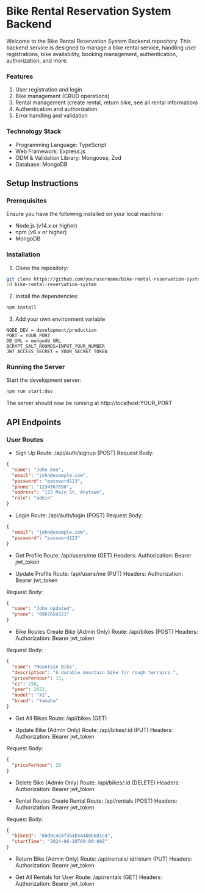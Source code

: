 # Bike Rental Reservation System Backend

Welcome to the Bike Rental Reservation System Backend repository. This backend service is designed to manage a bike rental service, handling user registrations, bike availability, booking management, authentication, authorization, and more.

### Features

1. User registration and login
2. Bike management (CRUD operations)
3. Rental management (create rental, return bike, see all rental information)
4. Authentication and authorization
5. Error handling and validation

### Technology Stack

- Programming Language: TypeScript
- Web Framework: Express.js
- ODM & Validation Library: Mongoose, Zod
- Database: MongoDB

## Setup Instructions

### Prerequisites

Ensure you have the following installed on your local machine:

- Node.js (v14.x or higher)
- npm (v6.x or higher)
- MongoDB

### Installation

1. Clone the repository:

```sh
git clone https://github.com/yourusername/bike-rental-reservation-system.git
cd bike-rental-reservation-system
```

2. Install the dependencies:

```sh
npm install
```

3. Add your own environment variable

```env
NODE_DEV = development/production
PORT = YOUR_PORT
DB_URL = mongodb URL
BCRYPT_SALT_ROUNDS=INPUT_YOUR_NUMBER
JWT_ACCESS_SECRET = YOUR_SECRET_TOKEN
```

### Running the Server

Start the development server:

```sh
npm run start:dev
```

The server should now be running at http://localhost:YOUR_PORT

## API Endpoints

### User Routes

- Sign Up
  Route: /api/auth/signup (POST)
  Request Body:

```json
{
  "name": "John Doe",
  "email": "john@example.com",
  "password": "password123",
  "phone": "1234567890",
  "address": "123 Main St, Anytown",
  "role": "admin"
}
```

- Login
  Route: /api/auth/login (POST)
  Request Body:

```json
{
  "email": "john@example.com",
  "password": "password123"
}
```

- Get Profile
  Route: /api/users/me (GET)
  Headers: Authorization: Bearer jwt_token

- Update Profile
  Route: /api/users/me (PUT)
  Headers: Authorization: Bearer jwt_token

Request Body:

```json
{
  "name": "John Updated",
  "phone": "0987654321"
}
```

- Bike Routes
  Create Bike (Admin Only)
  Route: /api/bikes (POST)
  Headers: Authorization: Bearer jwt_token

Request Body:

```json
{
  "name": "Mountain Bike",
  "description": "A durable mountain bike for rough terrains.",
  "pricePerHour": 15,
  "cc": 250,
  "year": 2022,
  "model": "X1",
  "brand": "Yamaha"
}
```

- Get All Bikes
  Route: /api/bikes (GET)

- Update Bike (Admin Only)
  Route: /api/bikes/:id (PUT)
  Headers: Authorization: Bearer jwt_token

Request Body:

```json
{
  "pricePerHour": 20
}
```

- Delete Bike (Admin Only)
  Route: /api/bikes/:id (DELETE)
  Headers: Authorization: Bearer jwt_token

- Rental Routes
  Create Rental
  Route: /api/rentals (POST)
  Headers: Authorization: Bearer jwt_token

Request Body:

```json
{
  "bikeId": "60d9c4e4f3b4b544b8b8d1c4",
  "startTime": "2024-06-10T09:00:00Z"
}
```

- Return Bike (Admin Only)
  Route: /api/rentals/:id/return (PUT)
  Headers: Authorization: Bearer jwt_token

- Get All Rentals for User
  Route: /api/rentals (GET)
  Headers: Authorization: Bearer jwt_token
